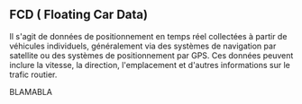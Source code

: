 ## FCD ( Floating Car Data)
Il s'agit de données de positionnement en temps réel collectées à partir de véhicules individuels, généralement via des systèmes de navigation par satellite ou des systèmes de positionnement par GPS. Ces données peuvent inclure la vitesse, la direction, l'emplacement et d'autres informations sur le trafic routier.

BLAMABLA
